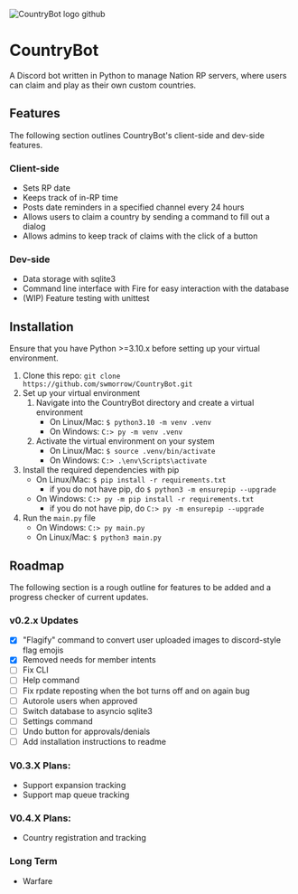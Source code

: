 ![CountryBot logo github](https://i.imgur.com/rSMISgD.png)

# CountryBot
A Discord bot written in Python to manage Nation RP servers, where users can claim and play as their own custom countries.

## Features
The following section outlines CountryBot's client-side and dev-side features.

### Client-side
- Sets RP date
- Keeps track of in-RP time
- Posts date reminders in a specified channel every 24 hours
- Allows users to claim a country by sending a command to fill out a dialog
- Allows admins to keep track of claims with the click of a button

### Dev-side
- Data storage with sqlite3
- Command line interface with Fire for easy interaction with the database
- (WIP) Feature testing with unittest

## Installation
Ensure that you have Python >=3.10.x before setting up your virtual environment.
1. Clone this repo: `git clone https://github.com/swmorrow/CountryBot.git`
1. Set up your virtual environment
    1. Navigate into the CountryBot directory and create a virtual environment
        - On Linux/Mac: `$ python3.10 -m venv .venv`
        - On Windows: `C:> py -m venv .venv`
    1. Activate the virtual environment on your system
        - On Linux/Mac: `$ source .venv/bin/activate`
        - On Windows: `C:> .\env\Scripts\activate`
1. Install the required dependencies with pip
    - On Linux/Mac: `$ pip install -r requirements.txt`
        - if you do not have pip, do `$ python3 -m ensurepip --upgrade`
    - On Windows: `C:> py -m pip install -r requirements.txt`
        - if you do not have pip, do `C:> py -m ensurepip --upgrade`
1. Run the `main.py` file
    - On Windows: `C:> py main.py`
    - On Linux/Mac: `$ python3 main.py`
    
## Roadmap
The following section is a rough outline for features to be added and a progress checker of current updates.

### v0.2.x Updates
- [x] "Flagify" command to convert user uploaded images to discord-style flag emojis
- [x] Removed needs for member intents
- [ ] Fix CLI
- [ ] Help command
- [ ] Fix rpdate reposting when the bot turns off and on again bug
- [ ] Autorole users when approved
- [ ] Switch database to asyncio sqlite3
- [ ] Settings command
- [ ] Undo button for approvals/denials
- [ ] Add installation instructions to readme

### V0.3.X Plans:
- Support expansion tracking
- Support map queue tracking

### V0.4.X Plans:
- Country registration and tracking

### Long Term
- Warfare